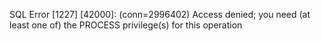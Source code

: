 SQL Error [1227] [42000]: (conn=2996402) Access denied; you need (at least one of) the PROCESS privilege(s) for this operation
